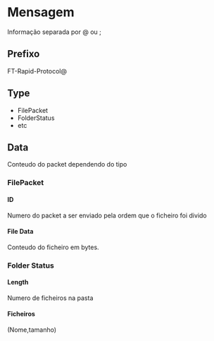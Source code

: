 # Mensagem

Informação separada por @ ou ;

## Prefixo

FT-Rapid-Protocol@<versao>

## Type

- FilePacket
- FolderStatus
- etc

## Data

Conteudo do packet dependendo do tipo

### FilePacket

#### ID

Numero do packet a ser enviado pela ordem que o ficheiro foi divido

#### File Data

Conteudo do ficheiro em bytes.

### Folder Status

#### Length

Numero de ficheiros na pasta

#### Ficheiros

(Nome,tamanho)